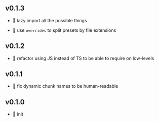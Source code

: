 ## v0.1.3

* 🐞 lazy import all the possible things

* 🐞 use `overrides` to split presets by file extensions

## v0.1.2

* 🐞 refactor using JS instead of TS to be able to require on low-levels

## v0.1.1

* 🐞 fix dynamic chunk names to be human-readable

## v0.1.0

* 🐣 init

